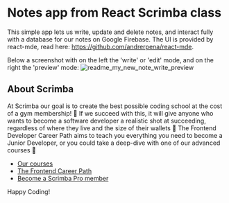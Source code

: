 # Notes app from React Scrimba class

This simple app lets us write, update and delete notes, and interact fully with a database for our notes on Google Firebase.
The UI is provided by react-mde, read here: https://github.com/andrerpena/react-mde.

Below a screenshot with on the left the 'write' or 'edit' mode, and on the right the 'preview' mode:
![readme_my_new_note_write_preview](https://github.com/AnneEstoppey/Scrimba_react_notes_app/assets/35219455/3d06d29c-5483-4ce5-b0af-b40aa2e7c9ea)


## About Scrimba

At Scrimba our goal is to create the best possible coding school at the cost of a gym membership! 💜
If we succeed with this, it will give anyone who wants to become a software developer a realistic shot at succeeding, regardless of where they live and the size of their wallets 🎉
The Frontend Developer Career Path aims to teach you everything you need to become a Junior Developer, or you could take a deep-dive with one of our advanced courses 🚀

- [Our courses](https://scrimba.com/allcourses)
- [The Frontend Career Path](https://scrimba.com/learn/frontend)
- [Become a Scrimba Pro member](https://scrimba.com/pricing)

Happy Coding!
